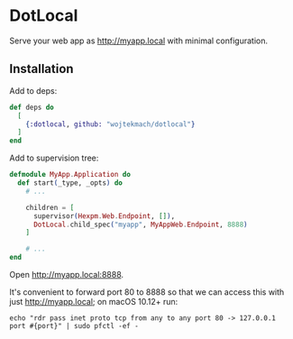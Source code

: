 # DotLocal

Serve your web app as <http://myapp.local> with minimal configuration.

## Installation

Add to deps:

```elixir
def deps do
  [
    {:dotlocal, github: "wojtekmach/dotlocal"}
  ]
end
```

Add to supervision tree:

```elixir
defmodule MyApp.Application do
  def start(_type, _opts) do
    # ...

    children = [
      supervisor(Hexpm.Web.Endpoint, []),
      DotLocal.child_spec("myapp", MyAppWeb.Endpoint, 8888)
    ]

    # ...
end
```

Open <http://myapp.local:8888>.

It's convenient to forward port 80 to 8888 so that we can access this with just <http://myapp.local>; on macOS 10.12+ run:

```
echo "rdr pass inet proto tcp from any to any port 80 -> 127.0.0.1 port #{port}" | sudo pfctl -ef -
```
